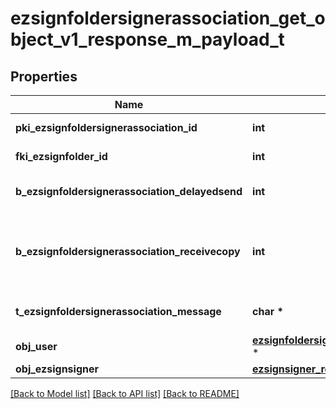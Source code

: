 # ezsignfoldersignerassociation_get_object_v1_response_m_payload_t

## Properties
Name | Type | Description | Notes
------------ | ------------- | ------------- | -------------
**pki_ezsignfoldersignerassociation_id** | **int** | The unique ID of the Ezsignfoldersignerassociation | 
**fki_ezsignfolder_id** | **int** | The unique ID of the Ezsignfolder | 
**b_ezsignfoldersignerassociation_delayedsend** | **int** | If this flag is true the signatory is part of a delayed send. | 
**b_ezsignfoldersignerassociation_receivecopy** | **int** | If this flag is true. The signatory will receive a copy of every signed Ezsigndocument even if it ain&#39;t required to sign the document. | 
**t_ezsignfoldersignerassociation_message** | **char \*** | A custom text message that will be added to the email sent. | 
**obj_user** | [**ezsignfoldersignerassociation_response_compound_user_t**](ezsignfoldersignerassociation_response_compound_user.md) \* |  | [optional] 
**obj_ezsignsigner** | [**ezsignsigner_response_compound_t**](ezsignsigner_response_compound.md) \* |  | [optional] 

[[Back to Model list]](../README.md#documentation-for-models) [[Back to API list]](../README.md#documentation-for-api-endpoints) [[Back to README]](../README.md)



